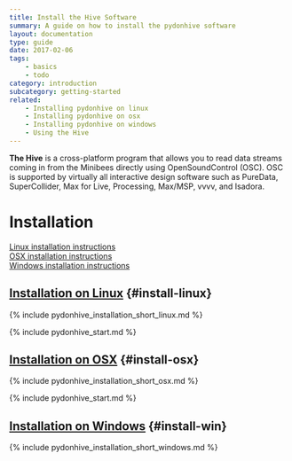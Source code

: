 ```yaml
---
title: Install the Hive Software
summary: A guide on how to install the pydonhive software
layout: documentation
type: guide
date: 2017-02-06
tags:
    - basics
    - todo
category: introduction
subcategory: getting-started
related:
    - Installing pydonhive on linux
    - Installing pydonhive on osx
    - Installing pydonhive on windows
    - Using the Hive
---
```



**The Hive** is a cross-platform program that allows you to read data streams coming in from the Minibees directly using OpenSoundControl (OSC). OSC is supported by virtually all interactive design software such as PureData, SuperCollider, Max for Live, Processing, Max/MSP, vvvv, and Isadora.


# Installation

[Linux installation instructions](#install-linux)<br />
[OSX installation instructions](#install-osx)<br />
[Windows installation instructions](#install-win)<br />


## [Installation on Linux](installing-pydonhive-on-linux) {#install-linux}

{% include pydonhive_installation_short_linux.md %}

{% include pydonhive_start.md %}


## [Installation on OSX](installing-pydonhive-on-osx) {#install-osx}

{% include pydonhive_installation_short_osx.md %}

{% include pydonhive_start.md %}

## [Installation on Windows](installing-pydonhive-on-window) {#install-win}

{% include pydonhive_installation_short_windows.md %}


